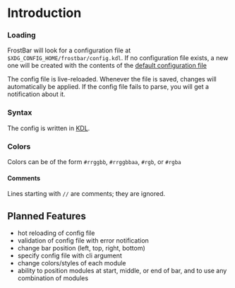 # Introduction

### Loading

FrostBar will look for a configuration file at
`$XDG_CONFIG_HOME/frostbar/config.kdl`. If no configuration file exists, a new
one will be created with the contents of the [default configuration
file](https://github.com/Ind-E/FrostBar/blob/main/assets/default-config.kdl)

The config file is live-reloaded. Whenever the file is saved, changes will
automatically be applied. If the config file fails to parse, you will get a
notification about it.

### Syntax

The config is written in [KDL](https://kdl.dev).

### Colors

Colors can be of the form `#rrggbb`, `#rrggbbaa`, `#rgb`, or `#rgba`

#### Comments

Lines starting with `//` are comments; they are ignored.




## Planned Features
- hot reloading of config file
- validation of config file with error notification
- change bar position (left, top, right, bottom)
- specify config file with cli argument
- change colors/styles of each module
- ability to position modules at start, middle, or end of bar, and to use any combination of modules
